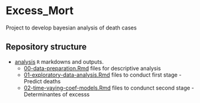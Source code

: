 # Excess_Mort
Project to develop bayesian analysis of death cases


## Repository structure

- [analysis](analysis) `R` markdowns and outputs.
  - [00-data-preparation.Rmd](analysis/00-data-preparation.Rmd) files for descriptive analysis
  - [01-exploratory-data-analysis.Rmd](analysis/01-exploratory-data-analysis.Rmd) files to conduct first stage - Predict deaths
  - [02-time-vaying-coef-models.Rmd](analysis/02-time-vaying-coef-models.Rmd) files to condunct second stage   - Determinantes of excesss
